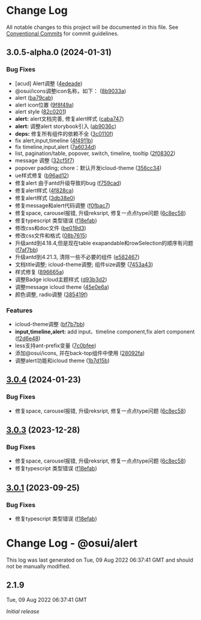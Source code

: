 # Change Log

All notable changes to this project will be documented in this file.
See [Conventional Commits](https://conventionalcommits.org) for commit guidelines.

## 3.0.5-alpha.0 (2024-01-31)


### Bug Fixes

* [acud] Alert调整 ([4edeade](https://gitee.com/gitee-fe/osui/tree/master/commits/4edeade06af36cf91d26d793e569c2a670f74d3a))
* @osui/icons调整icon名称，如下： ([8b9033a](https://gitee.com/gitee-fe/osui/tree/master/commits/8b9033af14f14ebae853692523739ca22c64123a))
* alert ([ba79cab](https://gitee.com/gitee-fe/osui/tree/master/commits/ba79cabe15b4e6fe3996bc1fbcc610e44efa2764))
* alert icon位置 ([9f8f49a](https://gitee.com/gitee-fe/osui/tree/master/commits/9f8f49aa1376d9be97c214a5cd360996c55712a6))
* alert style ([82c0201](https://gitee.com/gitee-fe/osui/tree/master/commits/82c0201a2adb7bdb6d761dec95e6b3b38b317acf))
* **alert:** alert文档完善, 修复alert样式 ([caba747](https://gitee.com/gitee-fe/osui/tree/master/commits/caba747e4d1c100a759bf908c951e78fd553b09f))
* **alert:** 调整alert storybook引入 ([ab9036c](https://gitee.com/gitee-fe/osui/tree/master/commits/ab9036c43e3f46428d7676527fe066349de804b8))
* **deps:** 修复所有组件的依赖不全 ([3c0110f](https://gitee.com/gitee-fe/osui/tree/master/commits/3c0110f6798e4fdbf75616a447a1a7660a05c678))
* fix alert,input,timeline ([4f4911b](https://gitee.com/gitee-fe/osui/tree/master/commits/4f4911b2f580347e9933a10b0fcdeca3dd7c30d8))
* fix timeline,input,alert ([7a6034d](https://gitee.com/gitee-fe/osui/tree/master/commits/7a6034de9d4fd55317e65b1d61dbb12a6bff3a1e))
* list, pagination/table, popover, switch, timeline, tooltip ([2f08302](https://gitee.com/gitee-fe/osui/tree/master/commits/2f08302a6e008c3039175a9ef283181ac3e62d31))
* message 调整 ([32cf5f7](https://gitee.com/gitee-fe/osui/tree/master/commits/32cf5f75966bd7ddd1e19ebe3db33c85f19a9d57))
* popover padding; chore：默认开发icloud-theme ([356cc34](https://gitee.com/gitee-fe/osui/tree/master/commits/356cc34992918ffb6c3d30283b2810fed8e18e79))
* ue样式修复 ([b96ad12](https://gitee.com/gitee-fe/osui/tree/master/commits/b96ad1267689dd649f0a8bf82bedcbeff7e60983))
* 修复alert 由于antd升级导致的bug ([f759cad](https://gitee.com/gitee-fe/osui/tree/master/commits/f759cadaa7266f4d1b033b2d511b7d677b2c3c79))
* 修复alert样式 ([4f828ca](https://gitee.com/gitee-fe/osui/tree/master/commits/4f828ca621d5b13fba31d1303c42841156eab604))
* 修复alert样式 ([3db38e0](https://gitee.com/gitee-fe/osui/tree/master/commits/3db38e065d2f67673b98b6823bd6e93638096e36))
* 修复message和alert代码调整 ([f0fbac7](https://gitee.com/gitee-fe/osui/tree/master/commits/f0fbac740c0a124b7b2801cfffb70847f28fa74a))
* 修复space, carousel报错, 升级reksript, 修复一点点type问题 ([6c8ec58](https://gitee.com/gitee-fe/osui/tree/master/commits/6c8ec58c90fe5cc63ea6b332e6e443461d1285f2))
* 修复typescript 类型错误 ([f18efab](https://gitee.com/gitee-fe/osui/tree/master/commits/f18efab2a15a47cc163dceba128b521c5522063f))
* 修改css和doc文件 ([be019d3](https://gitee.com/gitee-fe/osui/tree/master/commits/be019d3bf734df67cd3cde9a7cfccabf3aa5fd2a))
* 修改css文件和格式 ([08b7615](https://gitee.com/gitee-fe/osui/tree/master/commits/08b7615a386c6d0c0d62884bd51a94887cf12825))
* 升级antd到4.18.4,但是现在table exapandable和rowSelection的顺序有问题 ([f7af7bb](https://gitee.com/gitee-fe/osui/tree/master/commits/f7af7bbad5ed53099f4cc4c97c5852e631846616))
* 升级antd到4.21.3, 清除一些不必要的组件 ([e582467](https://gitee.com/gitee-fe/osui/tree/master/commits/e58246764a8309a964b86f26fa229242d9241173))
* 文档title调整; icloud-theme调整; 组件size调整 ([7453a43](https://gitee.com/gitee-fe/osui/tree/master/commits/7453a437fb419db875709b32f934ba9e3454f895))
* 样式修复 ([896665a](https://gitee.com/gitee-fe/osui/tree/master/commits/896665a45f52be9a2896157f20125f8a77809e34))
* 调整Badge icloud主题样式 ([d93b3d2](https://gitee.com/gitee-fe/osui/tree/master/commits/d93b3d22fa6944e2ced97e53d3f0c8f01c341fe1))
* 调整message icloud theme ([45e0e6a](https://gitee.com/gitee-fe/osui/tree/master/commits/45e0e6ac48b01f0a5c1f2a6a9fabb6192d0ee937))
* 颜色调整, radio调整 ([385419f](https://gitee.com/gitee-fe/osui/tree/master/commits/385419f7bad6483fcef158f6afce33b846d084b9))


### Features

* icloud-theme调整 ([bf7b7bb](https://gitee.com/gitee-fe/osui/tree/master/commits/bf7b7bb19b3b442273af9df94258492b684d0920))
* **input,timeline,alert:** add input、timeline component,fix alert component ([f2d6e48](https://gitee.com/gitee-fe/osui/tree/master/commits/f2d6e48ecd05f411e6658ac43fa2df2452b60e1c))
* less支持ant-prefix变量 ([7c0bfee](https://gitee.com/gitee-fe/osui/tree/master/commits/7c0bfee0ef97d48d62cd58c448c26d146101c6c7))
* 添加@osui/icons, 并在back-top组件中使用 ([28092fa](https://gitee.com/gitee-fe/osui/tree/master/commits/28092fa3d54a91b116ffe5fc05f43a628fc376c0))
* 调整alert功能和icloud theme ([1b7d15b](https://gitee.com/gitee-fe/osui/tree/master/commits/1b7d15b741841378951a69d72db03ed334ab287e))





## [3.0.4](https://gitee.com/gitee-fe/osui/tree/master/compare/v3.0.1...v3.0.4) (2024-01-23)


### Bug Fixes

* 修复space, carousel报错, 升级reksript, 修复一点点type问题 ([6c8ec58](https://gitee.com/gitee-fe/osui/tree/master/commits/6c8ec58c90fe5cc63ea6b332e6e443461d1285f2))





## [3.0.3](https://gitee.com/gitee-fe/osui/tree/master/compare/v2.1.8...v3.0.3) (2023-12-28)


### Bug Fixes

* 修复space, carousel报错, 升级reksript, 修复一点点type问题 ([6c8ec58](https://gitee.com/gitee-fe/osui/tree/master/commits/6c8ec58c90fe5cc63ea6b332e6e443461d1285f2))
* 修复typescript 类型错误 ([f18efab](https://gitee.com/gitee-fe/osui/tree/master/commits/f18efab2a15a47cc163dceba128b521c5522063f))





## [3.0.1](https://gitee.com/gitee-fe/osui/tree/master/compare/v2.1.8...v3.0.1) (2023-09-25)


### Bug Fixes

* 修复typescript 类型错误 ([f18efab](https://gitee.com/gitee-fe/osui/tree/master/commits/f18efab2a15a47cc163dceba128b521c5522063f))





# Change Log - @osui/alert

This log was last generated on Tue, 09 Aug 2022 06:37:41 GMT and should not be manually modified.

## 2.1.9
Tue, 09 Aug 2022 06:37:41 GMT

_Initial release_
